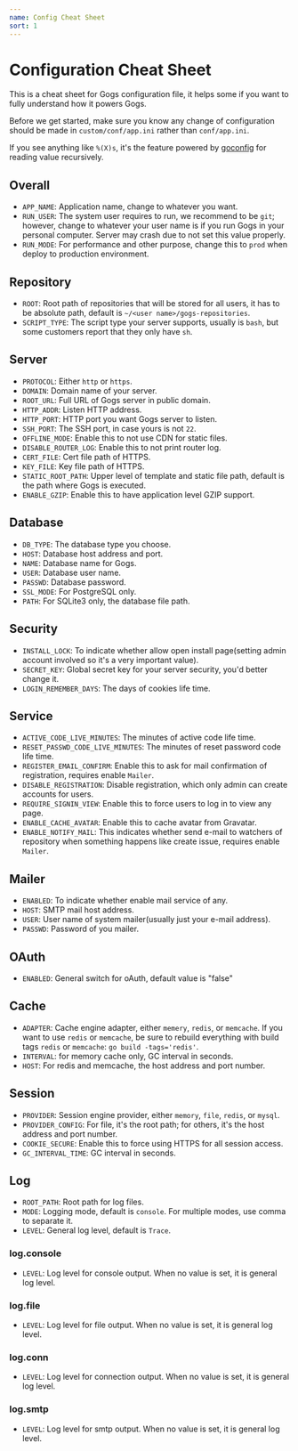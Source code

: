 ```yaml
---
name: Config Cheat Sheet
sort: 1
---
```


# Configuration Cheat Sheet

This is a cheat sheet for Gogs configuration file, it helps some if you want to fully understand how it powers Gogs.

Before we get started, make sure you know any change of configuration should be made in `custom/conf/app.ini` rather than `conf/app.ini`.

If you see anything like `%(X)s`, it's the feature powered by [goconfig](https://github.com/Unknwon/goconfig) for reading value recursively.

## Overall

- `APP_NAME`: Application name, change to whatever you want.
- `RUN_USER`: The system user requires to run, we recommend to be `git`; however, change to whatever your user name is if you run Gogs in your personal computer. Server may crash due to not set this value properly.
- `RUN_MODE`: For performance and other purpose, change this to `prod` when deploy to production environment.

## Repository

- `ROOT`: Root path of repositories that will be stored for all users, it has to be absolute path, default is `~/<user name>/gogs-repositories`.
- `SCRIPT_TYPE`: The script type your server supports, usually is `bash`, but some customers report that they only have `sh`.

## Server

- `PROTOCOL`: Either `http` or `https`.
- `DOMAIN`: Domain name of your server.
- `ROOT_URL`: Full URL of Gogs server in public domain.
- `HTTP_ADDR`: Listen HTTP address.
- `HTTP_PORT`: HTTP port you want Gogs server to listen.
- `SSH_PORT`: The SSH port, in case yours is not `22`.
- `OFFLINE_MODE`: Enable this to not use CDN for static files.
- `DISABLE_ROUTER_LOG`: Enable this to not print router log.
- `CERT_FILE`: Cert file path of HTTPS.
- `KEY_FILE`: Key file path of HTTPS.
- `STATIC_ROOT_PATH`: Upper level of template and static file path, default is the path where Gogs is executed.
- `ENABLE_GZIP`: Enable this to have application level GZIP support.

## Database

- `DB_TYPE`: The database type you choose.
- `HOST`: Database host address and port.
- `NAME`: Database name for Gogs.
- `USER`: Database user name.
- `PASSWD`: Database password.
- `SSL_MODE`: For PostgreSQL only.
- `PATH`: For SQLite3 only, the database file path.

## Security

- `INSTALL_LOCK`: To indicate whether allow open install page(setting admin account involved so it's a very important value).
- `SECRET_KEY`: Global secret key for your server security, you'd better change it.
- `LOGIN_REMEMBER_DAYS`: The days of cookies life time.

## Service

- `ACTIVE_CODE_LIVE_MINUTES`: The minutes of active code life time.
- `RESET_PASSWD_CODE_LIVE_MINUTES`: The minutes of reset password code life time.
- `REGISTER_EMAIL_CONFIRM`: Enable this to ask for mail confirmation of registration, requires enable `Mailer`.
- `DISABLE_REGISTRATION`: Disable registration, which only admin can create accounts for users.
- `REQUIRE_SIGNIN_VIEW`: Enable this to force users to log in to view any page.
- `ENABLE_CACHE_AVATAR`: Enable this to cache avatar from Gravatar.
- `ENABLE_NOTIFY_MAIL`: This indicates whether send e-mail to watchers of repository when something happens like create issue, requires enable `Mailer`.

## Mailer

- `ENABLED`: To indicate whether enable mail service of any.
- `HOST`: SMTP mail host address.
- `USER`: User name of system mailer(usually just your e-mail address).
- `PASSWD`: Password of you mailer.

## OAuth

- `ENABLED`: General switch for oAuth, default value is "false"

## Cache

- `ADAPTER`: Cache engine adapter, either `memery`, `redis`, or `memcache`. If you want to use `redis` or `memcache`, be sure to rebuild everything with build tags `redis` or `memcache`: `go build -tags='redis'`.
- `INTERVAL`: for memory cache only, GC interval in seconds.
- `HOST`: For redis and memcache, the host address and port number.

## Session

- `PROVIDER`: Session engine provider, either `memory`, `file`, `redis`, or `mysql`. 
- `PROVIDER_CONFIG`: For file, it's the root path; for others, it's the host address and port number.
- `COOKIE_SECURE`: Enable this to force using HTTPS for all session access.
- `GC_INTERVAL_TIME`: GC interval in seconds.

## Log

- `ROOT_PATH`: Root path for log files.
- `MODE`: Logging mode, default is `console`. For multiple modes, use comma to separate it.
- `LEVEL`: General log level, default is `Trace`.

### log.console

- `LEVEL`: Log level for console output. When no value is set, it is general log level.

### log.file

- `LEVEL`: Log level for file output. When no value is set, it is general log level.

### log.conn

- `LEVEL`: Log level for connection output. When no value is set, it is general log level.

### log.smtp

- `LEVEL`: Log level for smtp output. When no value is set, it is general log level.
